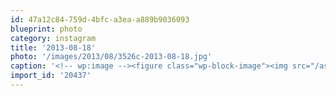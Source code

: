 ```yaml
---
id: 47a12c84-759d-4bfc-a3ea-a889b9036093
blueprint: photo
category: instagram
title: '2013-08-18'
photo: '/images/2013/08/3526c-2013-08-18.jpg'
caption: '<!-- wp:image --><figure class="wp-block-image"><img src="/assets/images/2013/08/3526c-2013-08-18.jpg" /></figure><!-- /wp:image --><!-- wp:paragraph --><p>Flexing the 4wd muscles a bit today</p><!-- /wp:paragraph -->'
import_id: '20437'
---
```


